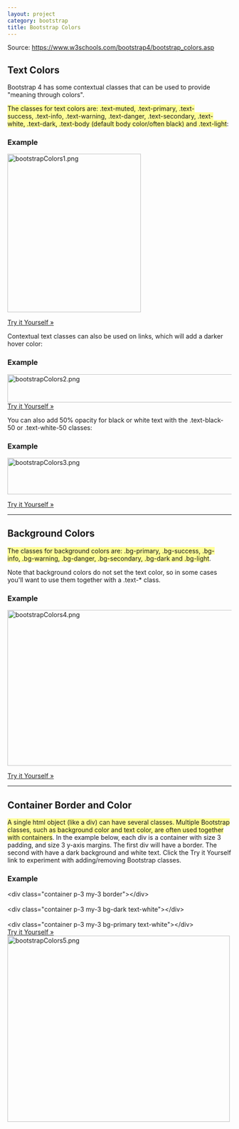 ```yaml
---
layout: project
category: bootstrap
title: Bootstrap Colors
---
```

<p>Source: <a href="https://www.w3schools.com/bootstrap4/bootstrap_colors.asp">https://www.w3schools.com/bootstrap4/bootstrap_colors.asp</a></p>
<div id="main" class="w3-col l10 m12">
<h2>Text Colors</h2>
<p>Bootstrap 4 has some contextual classes that can be used to provide "meaning through colors".</p>
<p><span style="background-color: #ffff99;">The classes for text colors are: .text-muted, .text-primary, .text-success, .text-info, .text-warning, .text-danger, .text-secondary, .text-white, .text-dark, .text-body (default body color/often black) and .text-light</span>:</p>
<div class="w3-example">
<h3>Example</h3>
<div class="w3-white w3-padding notranslate fix">
<p class="text-warning"><img src="/wd/bootstrap/images/bootstrapColors1.png" alt="bootstrapColors1.png" width="300" height="355" data-api-endpoint="https://hilliard.instructure.com/api/v1/courses/31582/files/10552807" data-api-returntype="File"></p>
</div>
<a class="w3-btn w3-margin-bottom w3-margin-top" href="https://www.w3schools.com/bootstrap4/tryit.asp?filename=trybs_txt_colors&amp;stacked=h" >Try it Yourself »</a>
</div>
<p>Contextual text classes can also be used on links, which will add a darker hover color:</p>
<div class="w3-example">
<h3>Example</h3>
<div class="w3-white w3-padding notranslate fix"><img src="/wd/bootstrap/images/bootstrapColors2.png" alt="bootstrapColors2.png" width="511" height="63" data-api-endpoint="https://hilliard.instructure.com/api/v1/courses/31582/files/10552818" data-api-returntype="File"></div>
<a class="w3-btn w3-margin-bottom w3-margin-top" href="https://www.w3schools.com/bootstrap4/tryit.asp?filename=trybs_txt_colors_links&amp;stacked=h" >Try it Yourself »</a>
</div>
<p>You can also add 50% opacity for black or white text with the<span> </span>.text-black-50<span> </span>or<span> </span>.text-white-50<span> </span>classes:</p>
<div class="w3-example">
<h3>Example</h3>
<p><img src="/wd/bootstrap/images/bootstrapColors3.png" alt="bootstrapColors3.png" width="535" height="82" data-api-endpoint="https://hilliard.instructure.com/api/v1/courses/31582/files/10552821" data-api-returntype="File"></p>
<a class="w3-btn w3-margin-bottom w3-margin-top" href="https://www.w3schools.com/bootstrap4/tryit.asp?filename=trybs_txt_colors_opacity&amp;stacked=h" >Try it Yourself »</a>
</div>
<hr>
<h2>Background Colors</h2>
<p><span style="background-color: #ffff99;">The classes for background colors are: .bg-primary, .bg-success, .bg-info, .bg-warning, .bg-danger, .bg-secondary, .bg-dark and .bg-light</span>.</p>
<p>Note that background colors do not set the text color, so in some cases you'll want to use them together with a<span> </span>.text-*<span> </span>class.</p>
<div class="w3-example">
<h3>Example</h3>
<p><img src="/wd/bootstrap/images/bootstrapColors4.png" alt="bootstrapColors4.png" width="551" height="349" data-api-endpoint="https://hilliard.instructure.com/api/v1/courses/31582/files/10552824" data-api-returntype="File"></p>
<a class="w3-btn w3-margin-bottom w3-margin-top" href="https://www.w3schools.com/bootstrap4/tryit.asp?filename=trybs_txt_bgcolors&amp;stacked=h" >Try it Yourself »</a>
</div>
<hr>
<h2>Container Border and Color</h2>
<p><span style="background-color: #ffff99;">A single html object (like a div) can have several classes. Multiple Bootstrap classes, such as background color and text color, are often used together with containers</span>. In the example below, each div is a container with size 3 padding, and size 3 y-axis margins. The first div will have a border. The second with have a dark background and white text. Click the Try it Yourself link to experiment with adding/removing Bootstrap classes.</p>
<div class="w3-example">
<h3>Example</h3>
<div class="w3-code notranslate htmlHigh">
<span class="tagnamecolor"><span class="tagcolor">&lt;</span>div<span class="attributecolor"><span> </span>class<span class="attributevaluecolor">="container p-3 my-3 border"</span></span><span class="tagcolor">&gt;</span></span><span class="tagnamecolor"><span class="tagcolor">&lt;</span>/div<span class="tagcolor">&gt;</span></span><br><br><span class="tagnamecolor"><span class="tagcolor">&lt;</span>div<span class="attributecolor"><span> </span>class<span class="attributevaluecolor">="container p-3 my-3 bg-dark text-white"</span></span><span class="tagcolor">&gt;</span></span><span class="tagnamecolor"><span class="tagcolor">&lt;</span>/div<span class="tagcolor">&gt;</span></span><br><br><span class="tagnamecolor"><span class="tagcolor">&lt;</span>div<span class="attributecolor"><span> </span>class<span class="attributevaluecolor">="container p-3 my-3 bg-primary text-white"</span></span><span class="tagcolor">&gt;</span></span><span class="tagnamecolor"><span class="tagcolor">&lt;</span>/div<span class="tagcolor">&gt;</span></span>
</div>
<a class="w3-btn w3-margin-bottom" href="https://www.w3schools.com/bootstrap4/tryit.asp?filename=trybs_container_color&amp;stacked=h" >Try it Yourself »</a>
</div>
<div class="w3-example"><img src="/wd/bootstrap/images/bootstrapColors5.png" alt="bootstrapColors5.png" width="500" height="417" data-api-endpoint="https://hilliard.instructure.com/api/v1/courses/31582/files/10553073" data-api-returntype="File"></div>
</div>

